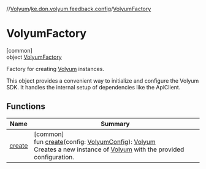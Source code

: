 //[Volyum](../../../index.md)/[ke.don.volyum.feedback.config](../index.md)/[VolyumFactory](index.md)

# VolyumFactory

[common]\
object [VolyumFactory](index.md)

Factory for creating [Volyum](../-volyum/index.md) instances.

This object provides a convenient way to initialize and configure the Volyum SDK. It handles the internal setup of dependencies like the ApiClient.

## Functions

| Name | Summary |
|---|---|
| [create](create.md) | [common]<br>fun [create](create.md)(config: [VolyumConfig](../-volyum-config/index.md)): [Volyum](../-volyum/index.md)<br>Creates a new instance of [Volyum](../-volyum/index.md) with the provided configuration. |